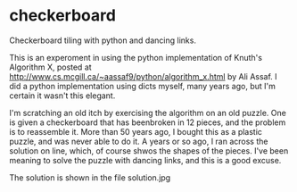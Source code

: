 checkerboard
============

Checkerboard tiling with python and dancing links.

This is an experoment in using the python implementation of Knuth's Algorithm X,
posted at http://www.cs.mcgill.ca/~aassaf9/python/algorithm_x.html by 
Ali Assaf. I did a python implementation using dicts myself, many years ago,
but I'm certain it wasn't this elegant.

I'm scratching an old itch by exercising the algorithm on an old puzzle.  One is
given a checkerboard that has beenbroken in 12 pieces, and the problem is to 
reassemble it.  More than 50 years ago, I bought this as a plastic puzzle, and
was never able to do it.  A years or so ago, I ran across the solution on line, which,
of course shwos the shapes of the pieces.  I've been meaning to solve the puzzle
with dancing links, and this is a good excuse.

The solution is shown in the file solution.jpg